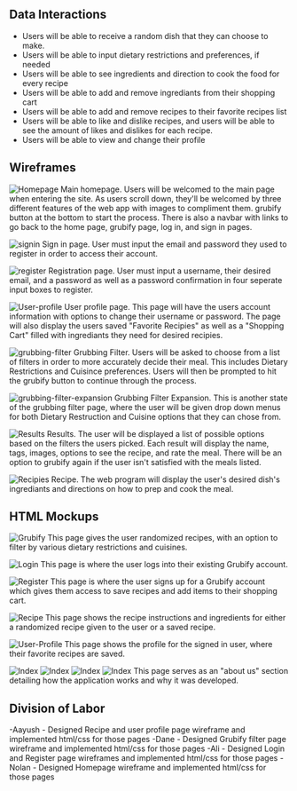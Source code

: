 ## Data Interactions

- Users will be able to receive a random dish that they can choose to make.
- Users will be able to input dietary restrictions and preferences, if needed
- Users will be able to see ingredients and direction to cook the food for every recipe
- Users will be able to add and remove ingrediants from their shopping cart
- Users will be able to add and remove recipes to their favorite recipes list
- Users will be able to like and dislike recipes, and users will be able to see the amount of likes and dislikes for each recipe.
- Users will be able to view and change their profile

## Wireframes

![Homepage](./wireframes/Homepage.png)
Main homepage. Users will be welcomed to the main page when entering the site. As users scroll down, they'll be welcomed by three different features of the web app with images to compliment them. grubify button at the bottom to start the process. There is also a navbar with links to go back to the home page, grubify page, log in, and sign in pages.

![signin](./wireframes/User-Login.png)
Sign in page. User must input the email and password they used to register in order to access their account.

![register](./wireframes/User-Register.png)
Registration page. User must input a username, their desired email, and a password as well as a password confirmation in four seperate input boxes to register.

![User-profile](./wireframes/User-Profile.png)
User profile page. This page will have the users account information with options to change their username or password. The page will also display the users saved "Favorite Recipies" as well as a "Shopping Cart" filled with ingrediants they need for desired recipies.

![grubbing-filter](./wireframes/grubbing%20filter.png)
Grubbing Filter. Users will be asked to choose from a list of filters in order to more accurately decide their meal. This includes Dietary Restrictions and Cuisince preferences. Users will then be prompted to hit the grubify button to continue through the process.

![grubbing-filter-expansion](./wireframes/grubbing%20filter%20continued.png)
Grubbing Filter Expansion. This is another state of the grubbing filter page, where the user will be given drop down menus for both Dietary Restruction and Cuisine options that they can chose from.

![Results](./wireframes/Results.png)
Results. The user will be displayed a list of possible options based on the filters the users picked. Each result will display the name, tags, images, options to see the recipe, and rate the meal. There will be an option to grubify again if the user isn't satisfied with the meals listed.

![Recipies](./wireframes/Recipe.png)
Recipe. The web program will display the user's desired dish's ingrediants and directions on how to prep and cook the meal.

## HTML Mockups

![Grubify](./wireframes/grubify-html.png)
This page gives the user randomized recipes, with an option to filter by various dietary restrictions and cuisines.

![Login](./wireframes/login-html.png)
This page is where the user logs into their existing Grubify account.

![Register](./wireframes/register-html.png)
This page is where the user signs up for a Grubify account which gives them access to save recipes and add items to their shopping cart.

![Recipe](./wireframes/recipe-html.png)
This page shows the recipe instructions and ingredients for either a randomized recipe given to the user or a saved recipe.

![User-Profile](./wireframes/user-profile-html.png)
This page shows the profile for the signed in user, where their favorite recipes are saved.

![Index](./wireframes/index-1-html.png)
![Index](./wireframes/index-2-html.png)
![Index](./wireframes/index-3-html.png)
![Index](./wireframes/index-4-html.png)
This page serves as an "about us" section detailing how the application works and why it was developed.

## Division of Labor

-Aayush - Designed Recipe and user profile page wireframe and implemented html/css for those pages
-Dane - Designed Grubify filter page wireframe and implemented html/css for those pages
-Ali - Designed Login and Register page wireframes and implemented html/css for those pages
-Nolan - Designed Homepage wireframe and implemented html/css for those pages
